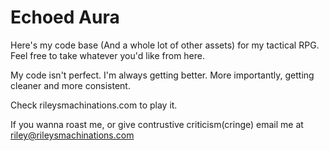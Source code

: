 # Echoed Aura

Here's my code base (And a whole lot of other assets) for my tactical RPG. 
Feel free to take whatever you'd like from here. 

My code isn't perfect. I'm always getting better. More importantly, getting cleaner and more consistent. 

Check rileysmachinations.com to play it. 

If you wanna roast me, or give contrustive criticism(cringe) email me at riley@rileysmachinations.com

